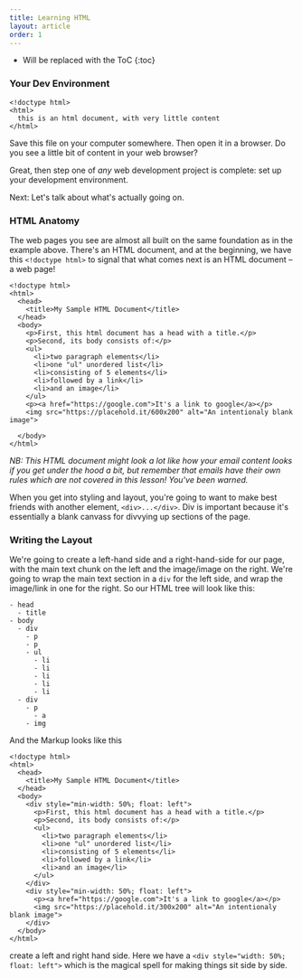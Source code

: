 ```yaml
---
title: Learning HTML
layout: article
order: 1
---
```


* Will be replaced with the ToC
{:toc}

### Your Dev Environment

    <!doctype html>
    <html>
      this is an html document, with very little content
    </html>

Save this file on your computer somewhere. Then open it in a browser. Do you see a little bit of content in your web browser?

Great, then step one of _any_ web development project is complete: set up your development environment.

Next: Let's talk about what's actually going on.

### HTML Anatomy

The web pages you see are almost all built on the same foundation as in the example above. There's an HTML document, and at the beginning, we have this `<!doctype html>` to signal that what comes next is an HTML document – a web page!

    <!doctype html>
    <html>
      <head>
        <title>My Sample HTML Document</title>
      </head>
      <body>
        <p>First, this html document has a head with a title.</p>
        <p>Second, its body consists of:</p>
        <ul>
          <li>two paragraph elements</li>
          <li>one "ul" unordered list</li>
          <li>consisting of 5 elements</li>
          <li>followed by a link</li>
          <li>and an image</li>
        </ul>
        <p><a href="https://google.com">It's a link to google</a></p>
        <img src="https://placehold.it/600x200" alt="An intentionaly blank image">

      </body>
    </html>

_NB: This HTML document might look a lot like how your email content looks if you
get under the hood a bit, but remember that emails have their own rules which are
not covered in this lesson! You've been warned._

When you get into styling and layout, you're going to want to make best friends
with another element, `<div>...</div>`. Div is important because it's
essentially a blank canvass for divvying up sections of the page.

### Writing the Layout

We're going to create a left-hand side and a right-hand-side for our page, with
the main text chunk on the left and the image/image on the right. We're going to
wrap the main text section in a `div` for the left side, and wrap the image/link
in one for the right. So our HTML tree will look like this:

    - head
      - title
    - body
      - div
        - p
        - p
        - ul
          - li
          - li
          - li
          - li
          - li
      - div
        - p
          - a
        - img

And the Markup looks like this

    <!doctype html>
    <html>
      <head>
        <title>My Sample HTML Document</title>
      </head>
      <body>
        <div style="min-width: 50%; float: left">
          <p>First, this html document has a head with a title.</p>
          <p>Second, its body consists of:</p>
          <ul>
            <li>two paragraph elements</li>
            <li>one "ul" unordered list</li>
            <li>consisting of 5 elements</li>
            <li>followed by a link</li>
            <li>and an image</li>
          </ul>
        </div>
        <div style="min-width: 50%; float: left">
          <p><a href="https://google.com">It's a link to google</a></p>
          <img src="https://placehold.it/300x200" alt="An intentionaly blank image">
        </div>
      </body>
    </html>

create a left and right hand side. Here we have a `<div style="width: 50%; float: left">`
which is the magical spell for making things sit side by side.
